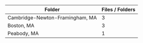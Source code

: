| Folder                          |   Files / Folders |
|---------------------------------|-------------------|
| Cambridge-Newton-Framingham, MA |                 3 |
| Boston, MA                      |                 3 |
| Peabody, MA                     |                 1 |